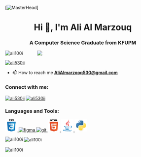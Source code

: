 [![MasterHead](https://user-images.githubusercontent.com/10498744/210012254-234538ff-d198-48aa-8964-37e6fd45d227.gif)]
<h1 align="center">Hi 👋, I'm Ali Al Marzouq</h1>
<h3 align="center">A Computer Science Graduate from KFUPM</h3>
<img align="right" alit="Coding" width="400" src="https://i.pinimg.com/originals/e4/26/70/e426702edf874b181aced1e2fa5c6cde.gif">

<p align="left"> <img src="https://komarev.com/ghpvc/?username=ali100i&label=Profile%20views&color=0e75b6&style=flat" alt="ali100i" /> </p>

<p align="left"> <a href="https://twitter.com/ali530ii" target="blank"><img src="https://img.shields.io/twitter/follow/ali530ii?logo=twitter&style=for-the-badge" alt="ali530ii" /></a> </p>

- 📫 How to reach me **AliAlmarzooq530@gmail.com**

<h3 align="left">Connect with me:</h3>
<p align="left">
<a href="https://twitter.com/ali530ii" target="blank"><img align="center" src="https://raw.githubusercontent.com/rahuldkjain/github-profile-readme-generator/master/src/images/icons/Social/twitter.svg" alt="ali530ii" height="30" width="40" /></a>
<a href="https://instagram.com/ali530ii" target="blank"><img align="center" src="https://raw.githubusercontent.com/rahuldkjain/github-profile-readme-generator/master/src/images/icons/Social/instagram.svg" alt="ali530ii" height="30" width="40" /></a>
</p>

<h3 align="left">Languages and Tools:</h3>
<p align="left"> <a href="https://www.w3schools.com/css/" target="_blank" rel="noreferrer"> <img src="https://raw.githubusercontent.com/devicons/devicon/master/icons/css3/css3-original-wordmark.svg" alt="css3" width="40" height="40"/> </a> <a href="https://www.figma.com/" target="_blank" rel="noreferrer"> <img src="https://www.vectorlogo.zone/logos/figma/figma-icon.svg" alt="figma" width="40" height="40"/> </a> <a href="https://git-scm.com/" target="_blank" rel="noreferrer"> <img src="https://www.vectorlogo.zone/logos/git-scm/git-scm-icon.svg" alt="git" width="40" height="40"/> </a> <a href="https://www.w3.org/html/" target="_blank" rel="noreferrer"> <img src="https://raw.githubusercontent.com/devicons/devicon/master/icons/html5/html5-original-wordmark.svg" alt="html5" width="40" height="40"/> </a> <a href="https://www.java.com" target="_blank" rel="noreferrer"> <img src="https://raw.githubusercontent.com/devicons/devicon/master/icons/java/java-original.svg" alt="java" width="40" height="40"/> </a> <a href="https://www.python.org" target="_blank" rel="noreferrer"> <img src="https://raw.githubusercontent.com/devicons/devicon/master/icons/python/python-original.svg" alt="python" width="40" height="40"/> </a> </p>

<p><img align="left" src="https://github-readme-stats.vercel.app/api/top-langs?username=ali100i&show_icons=true&locale=en&layout=compact" alt="ali100i" /></p>

<p>&nbsp;<img align="center" src="https://github-readme-stats.vercel.app/api?username=ali100i&show_icons=true&locale=en" alt="ali100i" /></p>

<p><img align="center" src="https://github-readme-streak-stats.herokuapp.com/?user=ali100i&" alt="ali100i" /></p>
